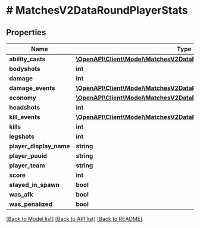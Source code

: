 # # MatchesV2DataRoundPlayerStats

## Properties

Name | Type | Description | Notes
------------ | ------------- | ------------- | -------------
**ability_casts** | [**\OpenAPI\Client\Model\MatchesV2DataRoundPlayerStatsAbilityCasts**](MatchesV2DataRoundPlayerStatsAbilityCasts.md) |  |
**bodyshots** | **int** |  |
**damage** | **int** |  |
**damage_events** | [**\OpenAPI\Client\Model\MatchesV2DataRoundPlayerStatsDamageEvents[]**](MatchesV2DataRoundPlayerStatsDamageEvents.md) |  |
**economy** | [**\OpenAPI\Client\Model\MatchesV2DataRoundPlayerStatsEconomy**](MatchesV2DataRoundPlayerStatsEconomy.md) |  |
**headshots** | **int** |  |
**kill_events** | [**\OpenAPI\Client\Model\MatchesV2DataRoundPlayerStatsKillEvents[]**](MatchesV2DataRoundPlayerStatsKillEvents.md) |  |
**kills** | **int** |  |
**legshots** | **int** |  |
**player_display_name** | **string** |  |
**player_puuid** | **string** |  |
**player_team** | **string** |  |
**score** | **int** |  |
**stayed_in_spawn** | **bool** |  |
**was_afk** | **bool** |  |
**was_penalized** | **bool** |  |

[[Back to Model list]](../../README.md#models) [[Back to API list]](../../README.md#endpoints) [[Back to README]](../../README.md)
